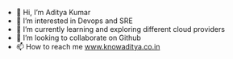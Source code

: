 - 👋 Hi, I’m Aditya Kumar
- 👀 I’m interested in Devops and SRE
- 🌱 I’m currently learning and exploring different cloud providers
- 💞️ I’m looking to collaborate on Github
- 📫 How to reach me www.knowaditya.co.in

<!---
ttn-aditya/ttn-aditya is a ✨ special ✨ repository because its `README.md` (this file) appears on your GitHub profile.
You can click the Preview link to take a look at your changes.
--->
